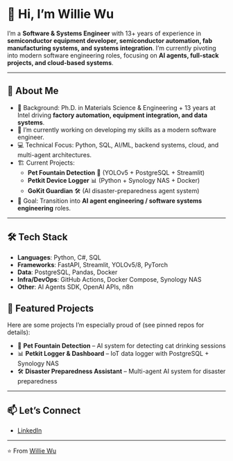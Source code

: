 <!--
**williewu-projects/williewu-projects** is a ✨ _special_ ✨ repository because its `README.md` (this file) appears on your GitHub profile.

Here are some ideas to get you started:

- 🔭 I’m currently working on ...
- 🌱 I’m currently learning ...
- 👯 I’m looking to collaborate on ...
- 🤔 I’m looking for help with ...
- 💬 Ask me about ...
- 📫 How to reach me: ...
- 😄 Pronouns: ...
- ⚡ Fun fact: ...
-->

# 👋 Hi, I’m Willie Wu

I’m a **Software & Systems Engineer** with 13+ years of experience in **semiconductor equipment developer, semiconductor automation, fab manufacturing systems, and systems integration**. I’m currently pivoting into modern software engineering roles, focusing on **AI agents, full-stack projects, and cloud-based systems**.

---

## 🚀 About Me
- 🔧 Background: Ph.D. in Materials Science & Engineering + 13 years at Intel driving **factory automation, equipment integration, and data systems**.
- 🔭 I’m currently working on developing my skills as a modern software engineer.
- 💻 Technical Focus: Python, SQL, AI/ML, backend systems, cloud, and multi-agent architectures.
- 🏗 Current Projects:
  - **Pet Fountain Detection** 🐾 (YOLOv5 + PostgreSQL + Streamlit)
  - **Petkit Device Logger** 📊 (Python + Synology NAS + Docker)
  - **GoKit Guardian** 🛠 (AI disaster-preparedness agent system)
- 🎯 Goal: Transition into **AI agent engineering / software systems engineering** roles.

---


## 🛠 Tech Stack 
- **Languages**: Python, C#, SQL
- **Frameworks**: FastAPI, Streamlit, YOLOv5/8, PyTorch
- **Data**: PostgreSQL, Pandas, Docker
- **Infra/DevOps**: GitHub Actions, Docker Compose, Synology NAS
- **Other**: AI Agents SDK, OpenAI APIs, n8n


## 📌 Featured Projects
Here are some projects I’m especially proud of (see pinned repos for details):
- 🐾 **Pet Fountain Detection** – AI system for detecting cat drinking sessions  
- 📊 **Petkit Logger & Dashboard** – IoT data logger with PostgreSQL + Synology NAS  
- 🛠 **Disaster Preparedness Assistant** – Multi-agent AI system for disaster preparedness  

---

## 📫 Let’s Connect
- [LinkedIn](https://www.linkedin.com/in/willie-wu-17a41521)  


---

⭐️ From [Willie Wu](https://github.com/williewu-projects)
